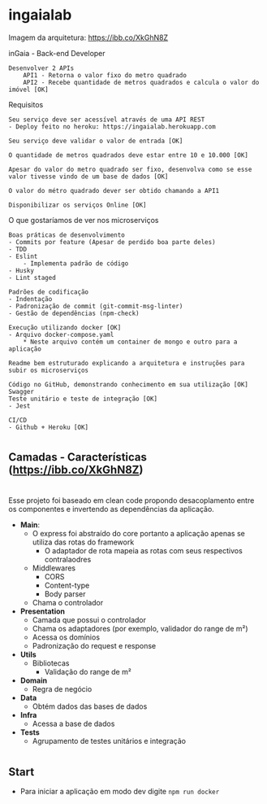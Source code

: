 # ingaialab
Imagem da arquitetura: https://ibb.co/XkGhN8Z

inGaia - Back-end Developer

    Desenvolver 2 APIs
        API1 - Retorna o valor fixo do metro quadrado
        API2 - Recebe quantidade de metros quadrados e calcula o valor do imóvel [OK]

Requisitos

    Seu serviço deve ser acessível através de uma API REST
	- Deploy feito no heroku: https://ingaialab.herokuapp.com

    Seu serviço deve validar o valor de entrada [OK]

    O quantidade de metros quadrados deve estar entre 10 e 10.000 [OK]

    Apesar do valor do metro quadrado ser fixo, desenvolva como se esse valor tivesse vindo de um base de dados [OK]

    O valor do métro quadrado dever ser obtido chamando a API1

    Disponibilizar os serviços Online [OK]

O que gostaríamos de ver nos microserviços

    Boas práticas de desenvolvimento
	- Commits por feature (Apesar de perdido boa parte deles)
	- TDD
	- Eslint
		- Implementa padrão de código
	- Husky
	- Lint staged
	
    Padrões de codificação
	- Indentação
	- Padronização de commit (git-commit-msg-linter)
	- Gestão de dependências (npm-check)

    Execução utilizando docker [OK]
	- Arquivo docker-compose.yaml
		* Neste arquivo contém um container de mongo e outro para a aplicação

    Readme bem estruturado explicando a arquitetura e instruções para subir os microserviços

    Código no GitHub, demonstrando conhecimento em sua utilização [OK]
    Swagger
    Teste unitário e teste de integração [OK]
	- Jest

    CI/CD
	- Github + Heroku [OK]

#
## Camadas - Características (https://ibb.co/XkGhN8Z)
#
Esse projeto foi baseado em clean code propondo desacoplamento entre os componentes e invertendo as dependências da aplicação.

* <b>Main</b>:
	- O express foi abstraído do core portanto a aplicação apenas se utiliza das rotas do framework
		- O adaptador de rota mapeia as rotas com seus respectivos contralaodres
	- Middlewares
		- CORS
		- Content-type
		- Body parser
	- Chama o controlador
* <b>Presentation</b>
	- Camada que possui o controlador 
	- Chama os adaptadores (por exemplo, validador do range de m²)
	- Acessa os domínios 
	- Padronização do request e response
* <b>Utils</b>
	- Bibliotecas
		- Validação do range de m²
* <b>Domain</b>
	- Regra de negócio
* <b>Data</b>
	- Obtém dados das bases de dados
* <b>Infra</b>
	- Acessa a base de dados
* <b>Tests</b>
	- Agrupamento de testes unitários e integração

#
## Start
* Para iniciar a aplicação em modo dev digite `npm run docker`